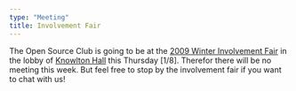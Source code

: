 ```yaml
---
type: "Meeting"
title: Involvement Fair
---
```

The Open Source Club is going to be at the [2009 Winter Involvement Fair](http://ohiounion.osu.edu/studentorgs/events_winter_involvement.asp) in the lobby of [Knowlton Hall](http://www.osu.edu/map/building.php?building=017) this Thursday [1/8]. Therefor there will be no meeting this week. But feel free to stop by the involvement fair if you want to chat with us!

